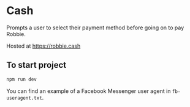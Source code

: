 # Cash

Prompts a user to select their payment method before going on to pay Robbie.

Hosted at https://robbie.cash

## To start project

```bash
npm run dev
```

You can find an example of a Facebook Messenger user agent in `fb-useragent.txt`.
